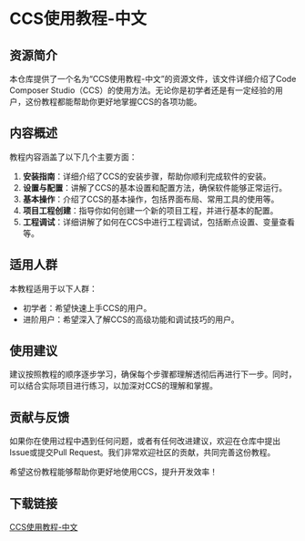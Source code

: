 # CCS使用教程-中文

## 资源简介

本仓库提供了一个名为“CCS使用教程-中文”的资源文件，该文件详细介绍了Code Composer Studio（CCS）的使用方法。无论你是初学者还是有一定经验的用户，这份教程都能帮助你更好地掌握CCS的各项功能。

## 内容概述

教程内容涵盖了以下几个主要方面：

1. **安装指南**：详细介绍了CCS的安装步骤，帮助你顺利完成软件的安装。
2. **设置与配置**：讲解了CCS的基本设置和配置方法，确保软件能够正常运行。
3. **基本操作**：介绍了CCS的基本操作，包括界面布局、常用工具的使用等。
4. **项目工程创建**：指导你如何创建一个新的项目工程，并进行基本的配置。
5. **工程调试**：详细讲解了如何在CCS中进行工程调试，包括断点设置、变量查看等。

## 适用人群

本教程适用于以下人群：

- 初学者：希望快速上手CCS的用户。
- 进阶用户：希望深入了解CCS的高级功能和调试技巧的用户。

## 使用建议

建议按照教程的顺序逐步学习，确保每个步骤都理解透彻后再进行下一步。同时，可以结合实际项目进行练习，以加深对CCS的理解和掌握。

## 贡献与反馈

如果你在使用过程中遇到任何问题，或者有任何改进建议，欢迎在仓库中提出Issue或提交Pull Request。我们非常欢迎社区的贡献，共同完善这份教程。

希望这份教程能够帮助你更好地使用CCS，提升开发效率！

## 下载链接

[CCS使用教程-中文](https://pan.quark.cn/s/14e31ff2319a)